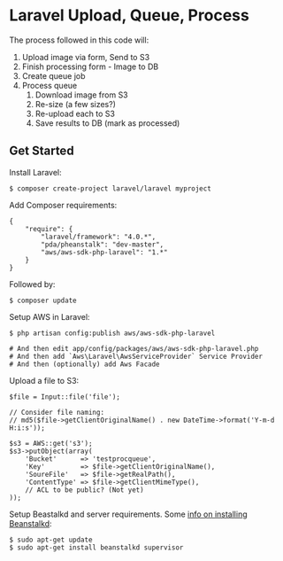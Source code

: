 # Laravel Upload, Queue, Process

The process followed in this code will:

1. Upload image via form, Send to S3
2. Finish processing form - Image to DB
3. Create queue job
4. Process queue
    1. Download image from S3
    2. Re-size (a few sizes?)
    3. Re-upload each to S3
    4. Save results to DB (mark as processed)

## Get Started

Install Laravel:

    $ composer create-project laravel/laravel myproject

Add Composer requirements:

    {
        "require": {
            "laravel/framework": "4.0.*",
            "pda/pheanstalk": "dev-master",
            "aws/aws-sdk-php-laravel": "1.*"
        }
    }

Followed by:

    $ composer update

Setup AWS in Laravel:

    $ php artisan config:publish aws/aws-sdk-php-laravel

    # And then edit app/config/packages/aws/aws-sdk-php-laravel.php
    # And then add `Aws\Laravel\AwsServiceProvider` Service Provider
    # And then (optionally) add Aws Facade

Upload a file to S3:

    $file = Input::file('file');

    // Consider file naming:
    // md5($file->getClientOriginalName() . new DateTime->format('Y-m-d H:i:s'));

    $s3 = AWS::get('s3');
    $s3->putObject(array(
        'Bucket'      => 'testprocqueue',
        'Key'         => $file->getClientOriginalName(),
        'SoureFile'   => $file->getRealPath(),
        'ContentType' => $file->getClientMimeType(),
        // ACL to be public? (Not yet)
    ));

Setup Beastalkd and server requirements. Some [info on installing Beanstalkd](http://fideloper.com/ubuntu-beanstalkd-and-laravel4):

    $ sudo apt-get update
    $ sudo apt-get install beanstalkd supervisor

